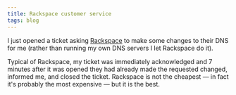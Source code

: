 ```yaml
---
title: Rackspace customer service
tags: blog
---
```


I just opened a ticket asking [Rackspace](http://service.bfast.com/bfast/click?bfmid=30735717&siteid=41506187&bfpage=hosting_headaches) to make some changes to their DNS for me (rather than running my own DNS servers I let Rackspace do it).

Typical of Rackspace, my ticket was immediately acknowledged and 7 minutes after it was opened they had already made the requested changed, informed me, and closed the ticket. Rackspace is not the cheapest — in fact it's probably the most expensive — but it is the best.
